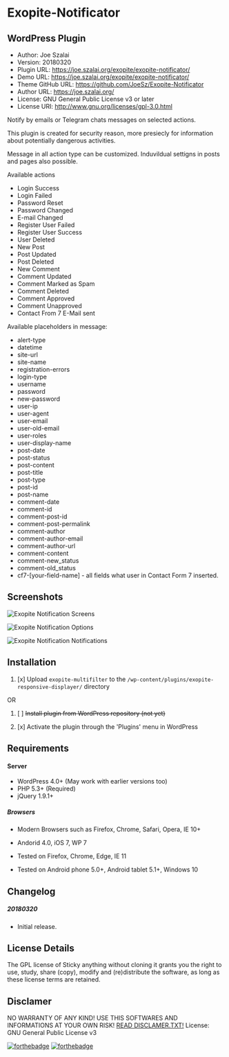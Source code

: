 # Exopite-Notificator
## WordPress Plugin

- Author: Joe Szalai
- Version: 20180320
- Plugin URL: https://joe.szalai.org/exopite/exopite-notificator/
- Demo URL: https://joe.szalai.org/exopite/exopite-notificator/
- Theme GitHub URL: https://github.com/JoeSz/Exopite-Notificator
- Author URL: https://joe.szalai.org/
- License: GNU General Public License v3 or later
- License URI: http://www.gnu.org/licenses/gpl-3.0.html

Notify by emails or Telegram chats messages on selected actions.

This plugin is created for security reason, more presiecly for information about potentially dangerous activities.

Message in all action type can be customized. Induvildual settigns in posts and pages also possible.

Available actions
- Login Success
- Login Failed
- Password Reset
- Password Changed
- E-mail Changed
- Register User Failed
- Register User Success
- User Deleted
- New Post
- Post Updated
- Post Deleted
- New Comment
- Comment Updated
- Comment Marked as Spam
- Comment Deleted
- Comment Approved
- Comment Unapproved
- Contact From 7 E-Mail sent

Available placeholders in message:
- alert-type
- datetime
- site-url
- site-name
- registration-errors
- login-type
- username
- password
- new-password
- user-ip
- user-agent
- user-email
- user-old-email
- user-roles
- user-display-name
- post-date
- post-status
- post-content
- post-title
- post-type
- post-id
- post-name
- comment-date
- comment-id
- comment-post-id
- comment-post-permalink
- comment-author
- comment-author-email
- comment-author-url
- comment-content
- comment-new_status
- comment-old_status
- cf7-[your-field-name] - all fields what user in Contact Form 7 inserted.

## Screenshots
![](assets/screenshot-1.png "Exopite Notification Screens")

![](assets/screenshot-2.png "Exopite Notification Options")

![](assets/screenshot-3.png "Exopite Notification Notifications")

## Installation

1. [x] Upload `exopite-multifilter` to the `/wp-content/plugins/exopite-responsive-displayer/` directory

OR

1. [ ] ~~Install plugin from WordPress repository (not yet)~~

2. [x] Activate the plugin through the 'Plugins' menu in WordPress

## Requirements

#### Server

* WordPress 4.0+ (May work with earlier versions too)
* PHP 5.3+ (Required)
* jQuery 1.9.1+

##### Browsers

* Modern Browsers such as Firefox, Chrome, Safari, Opera, IE 10+
* Andorid 4.0, iOS 7, WP 7

* Tested on Firefox, Chrome, Edge, IE 11
* Tested on Android phone 5.0+, Android tablet 5.1+, Windows 10

## Changelog

##### 20180320
* Initial release.

## License Details

The GPL license of Sticky anything without cloning it grants you the right to use, study, share (copy), modify and (re)distribute the software, as long as these license terms are retained.

## Disclamer

NO WARRANTY OF ANY KIND! USE THIS SOFTWARES AND INFORMATIONS AT YOUR OWN RISK!
[READ DISCLAMER.TXT!](https://joe.szalai.org/disclaimer/)
License: GNU General Public License v3

[![forthebadge](http://forthebadge.com/images/badges/built-by-developers.svg)](http://forthebadge.com) [![forthebadge](http://forthebadge.com/images/badges/for-you.svg)](http://forthebadge.com)

